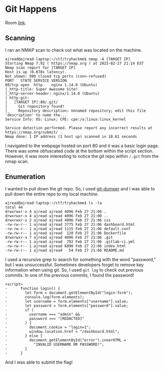 # Git Happens

Room [link](https://tryhackme.com/room/githappens). 

## Scanning 
I ran an NMAP scan to check out what was located on the machine. 
```
ajread@ajread-laptop:~/ctf/tryhackme$ nmap -A [TARGET IP]
Starting Nmap 7.92 ( https://nmap.org ) at 2023-02-27 21:14 EST
Nmap scan report for [TARGET IP]
Host is up (0.078s latency).
Not shown: 999 closed tcp ports (conn-refused)
PORT   STATE SERVICE VERSION
80/tcp open  http    nginx 1.14.0 (Ubuntu)
|_http-title: Super Awesome Site!
|_http-server-header: nginx/1.14.0 (Ubuntu)
| http-git: 
|   [TARGET IP]:80/.git/
|     Git repository found!
|_    Repository description: Unnamed repository; edit this file 'description' to name the...
Service Info: OS: Linux; CPE: cpe:/o:linux:linux_kernel

Service detection performed. Please report any incorrect results at https://nmap.org/submit/ .
Nmap done: 1 IP address (1 host up) scanned in 10.61 seconds
```
I navigated to the webpage hosted on port 80 and it was a basic login page. There was some obfuscated code at the bottom within the script section. However, it was more interesting to notice the git repo within ```/.git``` from the nmap scan. 

## Enumeration 
I wanted to pull down the git repo. So, I used [git-dumper](https://github.com/arthaud/git-dumper) and I was able to pull down the entire repo to my local machine. 
```
ajread@ajread-laptop:~/ctf/tryhackme$ ls -la
total 44
drwxrwxr-x 4 ajread ajread 4096 Feb 27 21:06 .
drwxrwxr-x 4 ajread ajread 4096 Feb 27 21:00 ..
drwxrwxr-x 2 ajread ajread 4096 Feb 27 21:06 css
-rw-rw-r-- 1 ajread ajread 3775 Feb 27 21:06 dashboard.html
-rw-rw-r-- 1 ajread ajread 1115 Feb 27 21:06 default.conf
-rw-rw-r-- 1 ajread ajread  120 Feb 27 21:06 Dockerfile
drwxrwxr-x 7 ajread ajread 4096 Feb 27 21:06 .git
-rw-rw-r-- 1 ajread ajread  792 Feb 27 21:06 .gitlab-ci.yml
-rw-rw-r-- 1 ajread ajread 6890 Feb 27 21:06 index.html
-rw-rw-r-- 1 ajread ajread   54 Feb 27 21:06 README.md
```
I used a recursive grep to search for something with the word "password," but I was unsuccessful. Sometimes developers forget to remove key information when using git. So, I used ```git log``` to check out previous commits. In one of the previous commits, I found the password! 
```
<script>
-      function login() {
-        let form = document.getElementById("login-form");
-        console.log(form.elements);
-        let username = form.elements["username"].value;
-        let password = form.elements["password"].value;
-        if (
-          username === "admin" &&
-          password === "[REDACTED]"
-        ) {
-          document.cookie = "login=1";
-          window.location.href = "/dashboard.html";
-        } else {
-          document.getElementById("error").innerHTML =
-            "INVALID USERNAME OR PASSWORD!";
-        }
-      }

```
And I was able to submit the flag! 
